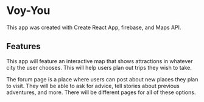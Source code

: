 # Voy-You
This app was created with Create React App, firebase, and Maps API.

## Features
This app will feature an interactive map that shows attractions in whatever city the user chooses. This will help users plan out trips they wish to take.

The forum page is a place where users can post about new places they plan to visit. They will be able to ask for advice, tell stories about previous adventures, and more. There will be different pages for all of these options.